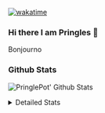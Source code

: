 [![wakatime](https://wakatime.com/badge/user/abd317df-612e-44b4-8787-15db7b574b2f.svg)](https://wakatime.com/@abd317df-612e-44b4-8787-15db7b574b2f)
### Hi there I am Pringles 👋

Bonjourno

### Github Stats
![PringlePot' Github Stats](https://github-readme-stats.vercel.app/api?username=PringlePot&show_icons=true&theme=dark&count_private=true)

<details>
  <summary>Detailed Stats</summary>
    
<!--START_SECTION:waka-->
![Code Time](http://img.shields.io/badge/Code%20Time-441%20hrs%2053%20mins-blue)

![Profile Views](http://img.shields.io/badge/Profile%20Views-7-blue)

![Lines of code](https://img.shields.io/badge/From%20Hello%20World%20I%27ve%20Written-110%20Thousand%20lines%20of%20code-blue)

**🐱 My GitHub Data** 

> 🏆 218 Contributions in the Year 2022
 > 
> 📦 90.8 kB Used in GitHub's Storage 
 > 
> 🚫 Not Opted to Hire
 > 
> 📜 10 Public Repositories 
 > 
> 🔑 11 Private Repositories  
 > 
**I'm an Early 🐤** 

```text
🌞 Morning    153 commits    ████░░░░░░░░░░░░░░░░░░░░░   18.04% 
🌆 Daytime    341 commits    ██████████░░░░░░░░░░░░░░░   40.21% 
🌃 Evening    354 commits    ██████████░░░░░░░░░░░░░░░   41.75% 
🌙 Night      0 commits      ░░░░░░░░░░░░░░░░░░░░░░░░░   0.0%

```
📅 **I'm Most Productive on Sunday** 

```text
Monday       167 commits    █████░░░░░░░░░░░░░░░░░░░░   19.69% 
Tuesday      72 commits     ██░░░░░░░░░░░░░░░░░░░░░░░   8.49% 
Wednesday    99 commits     ███░░░░░░░░░░░░░░░░░░░░░░   11.67% 
Thursday     112 commits    ███░░░░░░░░░░░░░░░░░░░░░░   13.21% 
Friday       81 commits     ██░░░░░░░░░░░░░░░░░░░░░░░   9.55% 
Saturday     141 commits    ████░░░░░░░░░░░░░░░░░░░░░   16.63% 
Sunday       176 commits    █████░░░░░░░░░░░░░░░░░░░░   20.75%

```


📊 **This Week I Spent My Time On** 

```text
⌚︎ Time Zone: Europe/Amsterdam

💬 Programming Languages: 
Go                       6 hrs 12 mins       ████████████░░░░░░░░░░░░░   51.0% 
TypeScript               4 hrs 26 mins       █████████░░░░░░░░░░░░░░░░   36.4% 
JavaScript               19 mins             ░░░░░░░░░░░░░░░░░░░░░░░░░   2.68% 
Markdown                 14 mins             ░░░░░░░░░░░░░░░░░░░░░░░░░   2.01% 
Docker                   13 mins             ░░░░░░░░░░░░░░░░░░░░░░░░░   1.81%

🔥 Editors: 
GoLand                   6 hrs 37 mins       █████████████░░░░░░░░░░░░   54.42% 
WebStorm                 5 hrs 33 mins       ███████████░░░░░░░░░░░░░░   45.58%

🐱‍💻 Projects: 
Backend                  6 hrs 19 mins       █████████████░░░░░░░░░░░░   51.92% 
Frontend                 3 hrs 15 mins       ██████░░░░░░░░░░░░░░░░░░░   26.7% 
workers-proxy            1 hr 42 mins        ███░░░░░░░░░░░░░░░░░░░░░░   14.0% 
workers-test             35 mins             █░░░░░░░░░░░░░░░░░░░░░░░░   4.87% 
Viewer                   18 mins             ░░░░░░░░░░░░░░░░░░░░░░░░░   2.5%

💻 Operating System: 
Windows                  12 hrs 10 mins      █████████████████████████   100.0%

```

**I Mostly Code in Java** 

```text
Java                     7 repos             ███████████░░░░░░░░░░░░░░   43.75% 
JavaScript               2 repos             ███░░░░░░░░░░░░░░░░░░░░░░   12.5% 
TypeScript               2 repos             ███░░░░░░░░░░░░░░░░░░░░░░   12.5% 
Python                   1 repo              █░░░░░░░░░░░░░░░░░░░░░░░░   6.25% 
Kotlin                   1 repo              █░░░░░░░░░░░░░░░░░░░░░░░░   6.25%

```


**Timeline**

![Chart not found](https://raw.githubusercontent.com/PringlePot/PringlePot/main/charts/bar_graph.png) 


 Last Updated on 27/02/2022 00:54:45 UTC
<!--END_SECTION:waka-->

</details>
